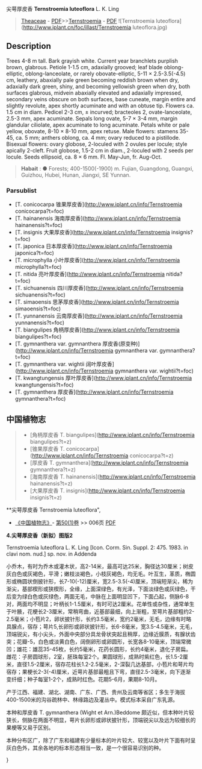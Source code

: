 尖萼厚皮香 **Ternstroemia luteoflora** L. K. Ling

> [Theaceae](http://www.iplant.cn/info/Theaceae?t=foc) - [PDF](http://www.iplant.cn/foc/pdf/Theaceae.pdf)>>[Ternstroemia](http://www.iplant.cn/info/Ternstroemia?t=foc) - [PDF](http://www.iplant.cn/foc/pdf/Ternstroemia.pdf)
![Ternstroemia luteoflora](http://www.iplant.cn/foc/illast/Ternstroemia luteoflora.jpg)

## Description

Trees 4-8 m tall. Bark grayish white. Current year branchlets purplish brown, glabrous. Petiole 1-1.5 cm, adaxially grooved; leaf blade oblong-elliptic, oblong-lanceolate, or rarely obovate-elliptic, 5-11 × 2.5-3.5(-4.5) cm, leathery, abaxially pale green becoming reddish brown when dry, adaxially dark green, shiny, and becoming yellowish green when dry, both surfaces glabrous, midvein abaxially elevated and adaxially impressed, secondary veins obscure on both surfaces, base cuneate, margin entire and slightly revolute, apex shortly acuminate and with an obtuse tip. Flowers ca. 1.5 cm in diam. Pedicel 2-3 cm, ± incurved; bracteoles 2, ovate-lanceolate, 2.5-3 mm, apex acuminate. Sepals long ovate, 5-7 × 3-4 mm, margin glandular ciliolate, apex acuminate to long acuminate. Petals white or pale yellow, obovate, 8-10 × 8-10 mm, apex retuse. Male flowers: stamens 35-45, ca. 5 mm; anthers oblong, ca. 4 mm; ovary reduced to a pistillode. Bisexual flowers: ovary globose, 2-loculed with 2 ovules per locule; style apically 2-cleft. Fruit globose, 1.5-2 cm in diam., 2-loculed with 2 seeds per locule. Seeds ellipsoid, ca. 8 × 6 mm. Fl. May-Jun, fr. Aug-Oct.

> **Habait** : 
>●  Forests; 400-1500(-1900) m. Fujian, Guangdong, Guangxi, Guizhou, Hubei, Hunan, Jiangxi, SE Yunnan.

### Parsublist

* [T.  conicocarpa  锥果厚皮香](http://www.iplant.cn/info/Ternstroemia conicocarpa?t=foc)
* [T.  hainanensis  海南厚皮香](http://www.iplant.cn/info/Ternstroemia hainanensis?t=foc)
* [T.  insignis  大果厚皮香](http://www.iplant.cn/info/Ternstroemia insignis?t=foc)
* [T.  japonica  日本厚皮香](http://www.iplant.cn/info/Ternstroemia japonica?t=foc)
* [T.  microphylla  小叶厚皮香](http://www.iplant.cn/info/Ternstroemia microphylla?t=foc)
* [T.  nitida  亮叶厚皮香](http://www.iplant.cn/info/Ternstroemia nitida?t=foc)
* [T.  sichuanensis  四川厚皮香](http://www.iplant.cn/info/Ternstroemia sichuanensis?t=foc)
* [T.  simaoensis  思茅厚皮香](http://www.iplant.cn/info/Ternstroemia simaoensis?t=foc)
* [T.  yunnanensis  云南厚皮香](http://www.iplant.cn/info/Ternstroemia yunnanensis?t=foc)
* [T.  biangulipes  角柄厚皮香](http://www.iplant.cn/info/Ternstroemia biangulipes?t=foc)
* [T.  gymnanthera var. gymnanthera  厚皮香(原变种)](http://www.iplant.cn/info/Ternstroemia gymnanthera var. gymnanthera?t=foc)
* [T.  gymnanthera var. wightii  阔叶厚皮香](http://www.iplant.cn/info/Ternstroemia gymnanthera var. wightii?t=foc)
* [T.  kwangtungensis  厚叶厚皮香](http://www.iplant.cn/info/Ternstroemia kwangtungensis?t=foc)
* [T.  gymnanthera  厚皮香](http://www.iplant.cn/info/Ternstroemia gymnanthera?t=foc)

## 中国植物志

> * [角柄厚皮香  T.  biangulipes](http://www.iplant.cn/info/Ternstroemia biangulipes?t=z)
> * [锥果厚皮香  T.  conicocarpa](http://www.iplant.cn/info/Ternstroemia conicocarpa?t=z)
> * [厚皮香  T.  gymnanthera](http://www.iplant.cn/info/Ternstroemia gymnanthera?t=z)
> * [海南厚皮香  T.  hainanensis](http://www.iplant.cn/info/Ternstroemia hainanensis?t=z)
> * [大果厚皮香  T.  insignis](http://www.iplant.cn/info/Ternstroemia insignis?t=z)

**尖萼厚皮香 Ternstroemia luteoflora",

* [《中国植物志》](http://www.iplant.cn/frps)- [第50(1)卷](http://www.iplant.cn/frps/vol/50(1)) >> 006页 [PDF](http://www.iplant.cn/frps/pdf/50(1)/006.PDF)

**4.尖萼厚皮香（新拟）图版2**

Ternstroemia luteoflora L. K. Ling [Icon. Corm. Sin. Suppl. 2: 475. 1983. in clavi nom. nud.] sp. nov. in Addenda

小乔木，有时为乔木或灌木状，高2-14米，最高可达25米，胸径达30厘米；树皮灰白色或灰褐色，平滑；嫩枝淡褐色，小枝灰褐色，均无毛。叶互生，革质，椭圆形或椭圆状倒披针形，长7-10(-12)厘米，宽2.5-3.5(-4)厘米，顶端短渐尖，稀为渐尖，基部楔形或狭楔形，全缘，上面深绿色，有光泽，下面淡绿色或灰绿色，干后变为绿白色或灰绿色，两面无毛，中脉在上面明显凹下，下面凸起，侧脉6-8对，两面均不明显；叶柄长1-1.5厘米，有时可达2厘米。花单性或杂性，通常单生于叶腋，花梗长2-3厘米，常稍弯曲，近基部最细，向上渐粗，至萼片基部粗约2-2.5毫米；小苞片2，卵状披针形，长约3.5毫米，宽约2毫米，无毛，边缘有时略具腺点，宿存；萼片5,长卵形或卵状披针形，长6-8毫米，宽3.5-4.5毫米，无毛，顶端锐尖，有小尖头，外面中央部分具龙骨状突起且稍厚，边缘近膜质，有腺状齿突；花瓣-5，白色或淡黄白色，阔倒卵形或卵圆形，长宽各8-10毫米，顶端常微凹；雄花：雄蕊35-45枚，长约5毫米，花药长圆形，长约4毫米，退化子房扁。雌花：子房圆球形，2室，胚珠每室2个。果圆球形，成熟时紫红色，长1.5-2厘米，直径1.5-2厘米，宿存花柱长1.2-2.5毫米，2-深裂几达基部，小苞片和萼片均宿存；果梗长2-3(-4)厘米，近萼片基部最粗且下弯，直径2.5-3毫米，向下逐渐变纤细；种子每室1-2个，成熟时红色。花期5-6月，果期8-10月。

产于江西、福建、湖北、湖南、广东、广西、贵州及云南等省区；多生于海拔400-1500米的沟谷疏林中、林缘路边及灌丛中。模式标本采自广东乳源。

本种和厚皮香 T. gymnanthera (Wight et Arn.)Beddome 颇近似，但本种叶片较狭长，侧脉在两面不明显，萼片长卵形或卵状披针形，顶端锐尖以及远为较细长的果梗等又易于区别。

本种分布区广，除了广东和福建有少量标本的叶片较大、较宽以及叶片下面有时呈灰白色外，其余各地的标本形态相当一致，是一个很容易识别的种。

}